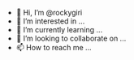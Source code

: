 - 👋 Hi, I’m @rockygiri
- 👀 I’m interested in ...
- 🌱 I’m currently learning ...
- 💞️ I’m looking to collaborate on ...
- 📫 How to reach me ...

<!---
rockygiri/rockygiri is a ✨ special ✨ repository because its `README.md` (this file) appears on your GitHub profile.
You can click the Preview link to take a look at your changes.
--->
